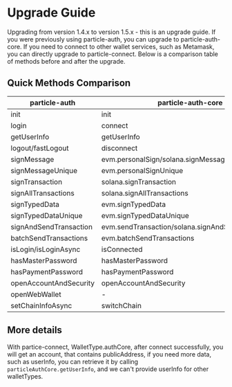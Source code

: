 # Upgrade Guide
Upgrading from version 1.4.x to version 1.5.x - this is an upgrade guide. If you were previously using particle-auth, you can upgrade to particle-auth-core. If you need to connect to other wallet services, such as Metamask, you can directly upgrade to particle-connect. Below is a comparison table of methods before and after the upgrade.

## Quick Methods Comparison
| particle-auth          | particle-auth-core                                | particle-connect                           |
| ---------------------- | ------------------------------------------------- | ------------------------------------------ |
| init                   | init                                              | init                                       |
| login                  | connect                                           | connect(WalleType.authCore, connectConfig) |
| getUserInfo            | getUserInfo                                       | getAccounts(WalleType.authCore)            |
| logout/fastLogout      | disconnect                                        | disconnect(WalleType.authCore)             |
| signMessage            | evm.personalSign/solana.signMessage               | signMessage(WalleType.authCore)            |
| signMessageUnique      | evm.personalSignUnique                            | -                                          |
| signTransaction        | solana.signTransaction                            | signTransaction(WalleType.authCore)        |
| signAllTransactions    | solana.signAllTransactions                        | signAllTransactions(WalleType.authCore)    |
| signTypedData          | evm.signTypedData                                 | signTypedData(WalleType.authCore)          |
| signTypedDataUnique    | evm.signTypedDataUnique                           | -                                          |
| signAndSendTransaction | evm.sendTransaction/solana.signAndSendTransaction | signAndSendTransaction(WalleType.authCore) |
| batchSendTransactions  | evm.batchSendTransactions                         | batchSendTransactions(WalleType.authCore)  |
| isLogin/isLoginAsync   | isConnected                                       | isConnected(WalleType.authCore)            |
| hasMasterPassword      | hasMasterPassword                                 | -                                          |
| hasPaymentPassword     | hasPaymentPassword                                | -                                          |
| openAccountAndSecurity | openAccountAndSecurity                            | -                                          |
| openWebWallet          | -                                                 | -                                          |
| setChainInfoAsync      | switchChain                                       | -                                          |

## More details
With partice-connect, WalletType.authCore, after connect successfully, you will get an account, that contains publicAddress, if you need more data, such as userInfo, you can retrieve it by calling `particleAuthCore.getUserInfo`, and we can't provide userInfo for other walletTypes.

